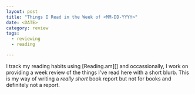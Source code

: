 ```yaml
---
layout: post
title: "Things I Read in the Week of <MM-DD-YYYY>"
date: <DATE>
category: review
tags:
  - reviewing
  - reading

---
```


I track my reading habits using [Reading.am][] and occassionally, I work on
providing a week review of the things I've read here with a short blurb. This is
my way of writing a _really short_ book report but not for books and definitely
not a report.

